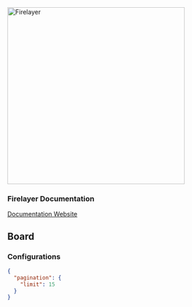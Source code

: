 <a href="https://firelayer.io/">
  <img src="https://user-images.githubusercontent.com/3942799/78354854-884c2780-75a4-11ea-9882-a716e2095e98.png" alt="Firelayer" width="400" />
</a>

### Firelayer Documentation

[Documentation Website](https://firelayer.io/docs)

## Board

### Configurations
```json
{
  "pagination": {
    "limit": 15
  }
}
```
